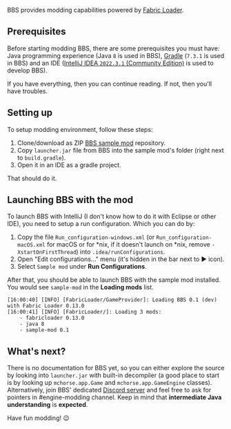BBS provides modding capabilities powered by [Fabric Loader](https://fabricmc.net/wiki/documentation:fabric_loader).

## Prerequisites

Before starting modding BBS, there are some prerequisites you must have: Java programming experience (Java `8` is used in BBS), [Gradle](https://gradle.org/releases/) (`7.3.1` is used in BBS) and an IDE ([IntelliJ IDEA `2022.3.1` (Community Edition)](https://www.jetbrains.com/idea/download/#section=windows) is used to develop BBS).

If you have everything, then you can continue reading. If not, then you'll have troubles.

## Setting up

To setup modding environment, follow these steps:

1. Clone/download as ZIP [BBS sample mod](https://github.com/mchorse/bbs-sample-mod) repository.
2. Copy `launcher.jar` file from BBS into the sample mod's folder (right next to `build.gradle`).
3. Open it in an IDE as a gradle project.

That should do it.

## Launching BBS with the mod

To launch BBS with IntelliJ (I don't know how to do it with Eclipse or other IDE), you need to setup a run configuration. Which you can do by:

1. Copy the file `Run_configuration-windows.xml` (or `Run_configuration-macOS.xml` for macOS or for *nix, if it doesn't launch on *nix, remove `-XstartOnFirstThread`) into `.idea/runConfigurations`.
2. Open "Edit configurations..." menu (it's hidden in the bar next to ▶ icon).
3. Select `Sample mod` under **Run Configurations**.

After that, you should be able to launch BBS with the sample mod installed. You would see `sample-mod` in the **Loading mods** list.

```
[16:00:40] [INFO] [FabricLoader/GameProvider]: Loading BBS 0.1 (dev) with Fabric Loader 0.13.0
[16:00:41] [INFO] [FabricLoader/]: Loading 3 mods:
	- fabricloader 0.13.0
	- java 8
	- sample-mod 0.1
```

## What's next?

There is no documentation for BBS yet, so you can either explore the source by looking into `launcher.jar` with built-in decompiler (a good place to start is by looking up `mchorse.app.Game` and `mchorse.app.GameEngine` classes). Alternatively, join BBS' dedicated [Discord server](https://discord.gg/N7ZZyNd4UC) and feel free to ask for pointers in #engine-modding channel. Keep in mind that **intermediate Java understanding** is **expected**.

Have fun modding! 😉 